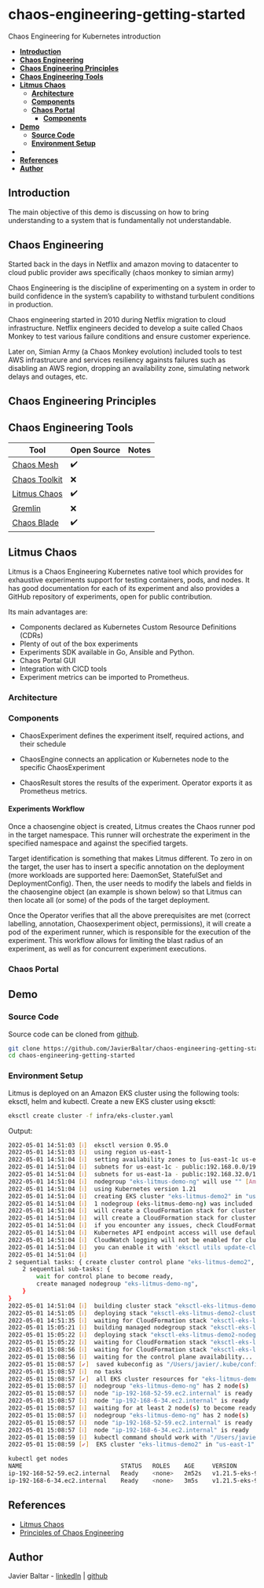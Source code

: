 # chaos-engineering-getting-started
Chaos Engineering for Kubernetes introduction

 - [**Introduction**](#Introduction)
 - [**Chaos Engineering**](#chaos-engineering)
 - [**Chaos Engineering Principles**](#chaos-engineering-principles)
 - [**Chaos Engineering Tools**](#chaos-engineering-tools)
 - [**Litmus Chaos**](#litmus-chaos)
   - [**Architecture**](#litmus-architecture) 
   - [**Components**](#litmus-components)
   - [**Chaos Portal**](#chaos-portal)
     - [**Components**](#components)
 - [**Demo**](#demo)
   - [**Source Code**](#source-code)
   - [**Environment Setup**](#environment-setup)
 - 
 - [**References**](#referencess)
 - [**Author**](#author)

## **Introduction**
The main objective of this demo is discussing on how to bring understanding to a system that is fundamentally not understandable.

## **Chaos Engineering**

Started back in the days in Netflix and amazon moving to datacenter to cloud public provider aws specifically (chaos monkey to simian army)

Chaos Engineering is the discipline of experimenting on a system in order to build confidence in the system’s capability to withstand turbulent conditions in production.

Chaos engineering started in 2010 during Netflix migration to cloud infrastructure. Netflix engineers decided to develop a suite called Chaos Monkey to test various failure conditions and ensure customer experience.

Later on, Simian Army (a Chaos Monkey evolution) included tools to test AWS infrastrucure and services resiliency againsts failures such as disabling an AWS region, dropping an availability zone, simulating network delays and outages, etc. 


## **Chaos Engineering Principles**


## **Chaos Engineering Tools**

| Tool | Open Source | Notes | 
| ----------- | ----------- | ----------- | 
| [Chaos Mesh](https://chaos-mesh.org) | :heavy_check_mark: |
| [Chaos Toolkit](https://chaostoolkit.org) | :x: |
| [Litmus Chaos](https://litmuschaos.io) | :heavy_check_mark: |
| [Gremlin](https://www.gremlin.com) | :x: |
| [Chaos Blade](https://chaosblade.io) | :heavy_check_mark: |

## **Litmus Chaos**
Litmus is a Chaos Engineering Kubernetes native tool which provides for exhaustive experiments support for testing containers, pods, and nodes. It has good documentation for each of its experiment and also provides a GitHub repository of experiments, open for public contribution.

Its main advantages are:
- Components declared as Kubernetes Custom Resource Definitions (CDRs)
- Plenty of out of the box experiments
- Experiments SDK available in Go, Ansible and Python. 
- Chaos Portal GUI 
- Integration with CICD tools
- Experiment metrics can be imported to Prometheus. 

### **Architecture**
### **Components**
- ChaosExperiment defines the experiment itself, required actions, and their schedule

- ChaosEngine connects an application or Kubernetes node to the specific ChaosExperiment

- ChaosResult stores the results of the experiment. Operator exports it as Prometheus metrics.

#### Experiments Workflow

Once a chaosengine object is created, Litmus creates the Chaos runner pod in the target namespace. This runner will orchestrate the experiment in the specified namespace and against the specified targets. 

Target identification is something that makes Litmus different. To zero in on the target, the user has to insert a specific annotation on the deployment (more workloads are supported here: DaemonSet, StatefulSet and DeploymentConfig). Then, the user needs to modify the labels and fields in the chaosengine object (an example is shown below) so that Litmus can then locate all (or some) of the pods of the target deployment. 

Once the Operator verifies that all the above prerequisites are met (correct labelling, annotation, Chaosexperiment object, permissions), it will create a pod of the experiment runner, which is responsible for the execution of the experiment. This workflow allows for limiting the blast radius of an experiment, as well as for concurrent experiment executions.

### **Chaos Portal**


## **Demo**

### **Source Code**

Source code can be cloned from [github](https://github.com/JavierBaltar/chaos-engineering-getting-started).

```bash
git clone https://github.com/JavierBaltar/chaos-engineering-getting-started.git
cd chaos-engineering-getting-started
```

### **Environment Setup**
Litmus is deployed on an Amazon EKS cluster using the following tools: eksctl, helm and kubectl. 
Create a new EKS cluster using eksctl:
```bash
eksctl create cluster -f infra/eks-cluster.yaml
```
Output:
```bash
2022-05-01 14:51:03 [ℹ]  eksctl version 0.95.0
2022-05-01 14:51:03 [ℹ]  using region us-east-1
2022-05-01 14:51:04 [ℹ]  setting availability zones to [us-east-1c us-east-1a]
2022-05-01 14:51:04 [ℹ]  subnets for us-east-1c - public:192.168.0.0/19 private:192.168.64.0/19
2022-05-01 14:51:04 [ℹ]  subnets for us-east-1a - public:192.168.32.0/19 private:192.168.96.0/19
2022-05-01 14:51:04 [ℹ]  nodegroup "eks-litmus-demo-ng" will use "" [AmazonLinux2/1.21]
2022-05-01 14:51:04 [ℹ]  using Kubernetes version 1.21
2022-05-01 14:51:04 [ℹ]  creating EKS cluster "eks-litmus-demo2" in "us-east-1" region with managed nodes
2022-05-01 14:51:04 [ℹ]  1 nodegroup (eks-litmus-demo-ng) was included (based on the include/exclude rules)
2022-05-01 14:51:04 [ℹ]  will create a CloudFormation stack for cluster itself and 0 nodegroup stack(s)
2022-05-01 14:51:04 [ℹ]  will create a CloudFormation stack for cluster itself and 1 managed nodegroup stack(s)
2022-05-01 14:51:04 [ℹ]  if you encounter any issues, check CloudFormation console or try 'eksctl utils describe-stacks --region=us-east-1 --cluster=eks-litmus-demo2'
2022-05-01 14:51:04 [ℹ]  Kubernetes API endpoint access will use default of {publicAccess=true, privateAccess=false} for cluster "eks-litmus-demo2" in "us-east-1"
2022-05-01 14:51:04 [ℹ]  CloudWatch logging will not be enabled for cluster "eks-litmus-demo2" in "us-east-1"
2022-05-01 14:51:04 [ℹ]  you can enable it with 'eksctl utils update-cluster-logging --enable-types={SPECIFY-YOUR-LOG-TYPES-HERE (e.g. all)} --region=us-east-1 --cluster=eks-litmus-demo2'
2022-05-01 14:51:04 [ℹ]
2 sequential tasks: { create cluster control plane "eks-litmus-demo2",
    2 sequential sub-tasks: {
        wait for control plane to become ready,
        create managed nodegroup "eks-litmus-demo-ng",
    }
}
2022-05-01 14:51:04 [ℹ]  building cluster stack "eksctl-eks-litmus-demo2-cluster"
2022-05-01 14:51:05 [ℹ]  deploying stack "eksctl-eks-litmus-demo2-cluster"
2022-05-01 14:51:35 [ℹ]  waiting for CloudFormation stack "eksctl-eks-litmus-demo2-cluster"
2022-05-01 15:05:21 [ℹ]  building managed nodegroup stack "eksctl-eks-litmus-demo2-nodegroup-eks-litmus-demo-ng"
2022-05-01 15:05:22 [ℹ]  deploying stack "eksctl-eks-litmus-demo2-nodegroup-eks-litmus-demo-ng"
2022-05-01 15:05:22 [ℹ]  waiting for CloudFormation stack "eksctl-eks-litmus-demo2-nodegroup-eks-litmus-demo-ng"
2022-05-01 15:08:56 [ℹ]  waiting for CloudFormation stack "eksctl-eks-litmus-demo2-nodegroup-eks-litmus-demo-ng"
2022-05-01 15:08:56 [ℹ]  waiting for the control plane availability...
2022-05-01 15:08:57 [✔]  saved kubeconfig as "/Users/javier/.kube/config"
2022-05-01 15:08:57 [ℹ]  no tasks
2022-05-01 15:08:57 [✔]  all EKS cluster resources for "eks-litmus-demo2" have been created
2022-05-01 15:08:57 [ℹ]  nodegroup "eks-litmus-demo-ng" has 2 node(s)
2022-05-01 15:08:57 [ℹ]  node "ip-192-168-52-59.ec2.internal" is ready
2022-05-01 15:08:57 [ℹ]  node "ip-192-168-6-34.ec2.internal" is ready
2022-05-01 15:08:57 [ℹ]  waiting for at least 2 node(s) to become ready in "eks-litmus-demo-ng"
2022-05-01 15:08:57 [ℹ]  nodegroup "eks-litmus-demo-ng" has 2 node(s)
2022-05-01 15:08:57 [ℹ]  node "ip-192-168-52-59.ec2.internal" is ready
2022-05-01 15:08:57 [ℹ]  node "ip-192-168-6-34.ec2.internal" is ready
2022-05-01 15:08:59 [ℹ]  kubectl command should work with "/Users/javier/.kube/config", try 'kubectl get nodes'
2022-05-01 15:08:59 [✔]  EKS cluster "eks-litmus-demo2" in "us-east-1" region is ready

kubectl get nodes
NAME                            STATUS   ROLES    AGE     VERSION
ip-192-168-52-59.ec2.internal   Ready    <none>   2m52s   v1.21.5-eks-9017834
ip-192-168-6-34.ec2.internal    Ready    <none>   3m5s    v1.21.5-eks-9017834
```


## **References**
- [Litmus Chaos](https://litmuschaos.io/)
- [Principles of Chaos Engineering](https://principlesofchaos.org/)

## **Author**
Javier Baltar - [linkedIn](https://www.linkedin.com/in/javierbaltar/) | [github](https://github.com/JavierBaltar)
